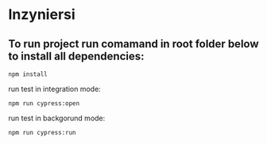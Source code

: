 # Inzyniersi

## To run project run comamand in root folder below to install all dependencies:

`npm install`

run test in integration mode:

`npm run cypress:open`

run test in backgorund mode:

`npm run cypress:run`
